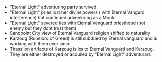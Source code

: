 * "Eternal Light" adventuring party survived
* "Eternal Light" pries lost her divine powers ( with Eternal Vangurd interference) but continued adventuring as a Monk
* "Eternal Light" severed ties with Eternal Vanguard priesthood (not enemy but they dont trust them)
* Sandpoint City view of Eternal Vanguard religion shifted to naturality 
* Karzoug (Runelord of Greed) is still subdued by Eternal vanguard and is working with them ever since
* Thassilon artifacts of Karzoug is los to Eternal Vanguard and Karzoug. They are either destroyed or acquired by "Eternal Light" adventurars